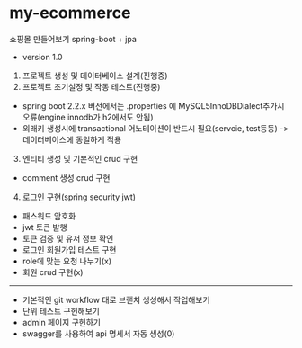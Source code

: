 # **my-ecommerce**
쇼핑몰 만들어보기
spring-boot + jpa
- version 1.0
1. 프로젝트 생성 및 데이터베이스 설계(진행중)
2. 프로젝트 초기설정 및 작동 테스트(진행중)
- spring boot 2.2.x 버전에서는 .properties 에 MySQL5InnoDBDialect추가시 오류(engine innodb가 h2에서도 안됨)
- 외래키 생성시에 transactional 어노테이션이 반드시 필요(servcie, test등등) -> 데이터베이스에 동일하게 적용
3. 엔티티 생성 및 기본적인 crud 구현
- comment 생성 crud 구현
4. 로그인 구현(spring security jwt)
- 패스워드 암호화 
- jwt 토큰 발행
- 토큰 검증 및 유저 정보 확인
- 로그인 회원가입 테스트 구현
- role에 맞는 요청 나누기(x)
- 회원 crud 구현(x)

***
- 기본적인 git workflow 대로 브랜치 생성해서 작업해보기 
- 단위 테스트 구현해보기
- admin 페이지 구현하기
- swagger를 사용하여 api 명세서 자동 생성(0)
